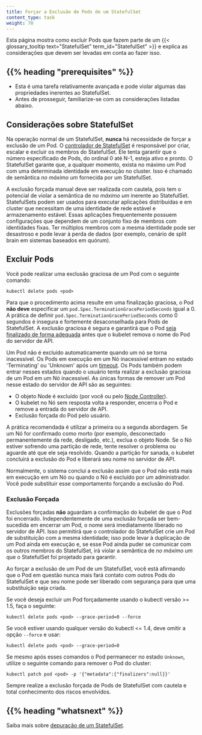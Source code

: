 ```yaml
---
title: Forçar a Exclusão de Pods de um StatefulSet
content_type: task
weight: 70
---
```


<!-- overview -->
Esta página mostra como excluir Pods que fazem parte de um
{{< glossary_tooltip text="StatefulSet" term_id="StatefulSet" >}} e
explica as considerações que devem ser levadas em conta ao fazer isso.

## {{% heading "prerequisites" %}}

- Esta é uma tarefa relativamente avançada e pode violar algumas das propriedades 
  inerentes ao StatefulSet.
- Antes de prosseguir, familiarize-se com as considerações listadas abaixo.

<!-- steps -->

## Considerações sobre StatefulSet

Na operação normal de um StatefulSet, **nunca** há necessidade de forçar a exclusão de um Pod.
O [controlador de StatefulSet](/docs/concepts/workloads/controllers/statefulset/) é responsável por criar,
escalar e excluir os membros do StatefulSet. Ele tenta garantir que o número especificado de Pods,
do ordinal 0 até N-1, esteja ativo e pronto. O StatefulSet garante que, a qualquer momento,
exista no máximo um Pod com uma determinada identidade em execução no cluster. Isso é chamado de semântica
*no máximo um* fornecida por um StatefulSet.

A exclusão forçada manual deve ser realizada com cautela, pois tem o potencial de violar a semântica de *no máximo um*
inerente ao StatefulSet. StatefulSets podem ser usados para executar aplicações distribuídas e em cluster que
necessitam de uma identidade de rede estável e armazenamento estável. Essas aplicações frequentemente possuem
configurações que dependem de um conjunto fixo de membros com identidades fixas. Ter múltiplos membros com a mesma
identidade pode ser desastroso e pode levar à perda de dados (por exemplo, cenário de split brain em sistemas baseados em quórum).

## Excluir Pods

Você pode realizar uma exclusão graciosa de um Pod com o seguinte comando:

```shell
kubectl delete pods <pod>
```

Para que o procedimento acima resulte em uma finalização graciosa, o Pod **não deve** especificar um
`pod.Spec.TerminationGracePeriodSeconds` igual a 0. A prática de definir `pod.Spec.TerminationGracePeriodSeconds`
como 0 segundos é insegura e fortemente desaconselhada para Pods de StatefulSet.
A exclusão graciosa é segura e garantirá que o Pod
[seja finalizado de forma adequada](/docs/concepts/workloads/pods/pod-lifecycle/#pod-termination) antes que o
kubelet remova o nome do Pod do servidor de API.

Um Pod não é excluído automaticamente quando um nó se torna inacessível. Os Pods em execução em um Nó
inacessível entram no estado 'Terminating' ou 'Unknown' após um [timeout](/docs/concepts/architecture/nodes/#condition).
Os Pods também podem entrar nesses estados quando o usuário tenta realizar a exclusão graciosa de um Pod em um Nó inacessível.
As únicas formas de remover um Pod nesse estado do servidor de API são as seguintes:

- O objeto Node é excluído (por você ou pelo [Node Controller](/docs/concepts/architecture/nodes/#node-controller)).
- O kubelet no Nó sem resposta volta a responder, encerra o Pod e remove a entrada do servidor de API.
- Exclusão forçada do Pod pelo usuário.

A prática recomendada é utilizar a primeira ou a segunda abordagem. Se um Nó for confirmado como morto
(por exemplo, desconectado permanentemente da rede, desligado, etc.), exclua o objeto Node.
Se o Nó estiver sofrendo uma partição de rede, tente resolver o problema ou aguarde até que ele seja resolvido.
Quando a partição for sanada, o kubelet concluirá a exclusão do Pod e liberará seu nome no servidor de API.

Normalmente, o sistema conclui a exclusão assim que o Pod não está mais em execução
em um Nó ou quando o Nó é excluído por um administrador.
Você pode substituir esse comportamento forçando a exclusão do Pod.

### Exclusão Forçada

Exclusões forçadas **não** aguardam a confirmação do kubelet de que o Pod foi encerrado.
Independentemente de uma exclusão forçada ser bem-sucedida em encerrar um Pod, o nome será
imediatamente liberado no servidor de API. Isso permitirá que o controlador do StatefulSet crie
um Pod de substituição com a mesma identidade; isso pode levar à duplicação de um Pod ainda em execução e,
se esse Pod ainda puder se comunicar com os outros membros do StatefulSet, irá violar a semântica de
*no máximo um* que o StatefulSet foi projetado para garantir.

Ao forçar a exclusão de um Pod de um StatefulSet, você está afirmando que o Pod em questão nunca mais
fará contato com outros Pods do StatefulSet e que seu nome pode ser liberado com segurança para
que uma substituição seja criada.

Se você deseja excluir um Pod forçadamente usando o kubectl versão >= 1.5, faça o seguinte:

```shell
kubectl delete pods <pod> --grace-period=0 --force
```

Se você estiver usando qualquer versão do kubectl <= 1.4, deve omitir a opção `--force` e usar:

```shell
kubectl delete pods <pod> --grace-period=0
```

Se mesmo após esses comandos o Pod permanecer no estado `Unknown`, utilize o seguinte comando
para remover o Pod do cluster:

```shell
kubectl patch pod <pod> -p '{"metadata":{"finalizers":null}}'
```

Sempre realize a exclusão forçada de Pods de StatefulSet com cautela e total conhecimento dos riscos envolvidos.

## {{% heading "whatsnext" %}}

Saiba mais sobre [depuração de um StatefulSet](/docs/tasks/debug/debug-application/debug-statefulset/).
